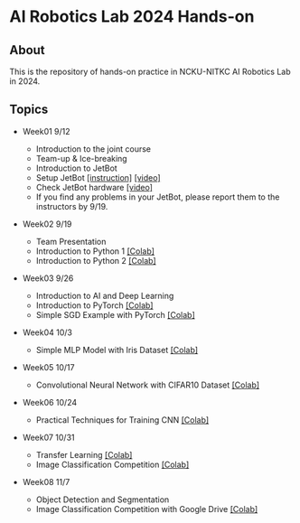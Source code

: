 # AI Robotics Lab 2024 Hands-on

## About
This is the repository of hands-on practice in NCKU-NITKC AI Robotics Lab in 2024.

## Topics
- Week01 9/12
  - Introduction to the joint course
  - Team-up & Ice-breaking
  - Introduction to JetBot
  - Setup JetBot [[instruction]](https://github.com/naoya1110/ai_robotics_lab_2024_hands_on/blob/main/Week01_Jetbot_Software_Setup.md) [[video]](https://youtu.be/Si-kh8yqQHo)
  - Check JetBot hardware [[video]](https://youtu.be/77WQfj6HOIg)
  - If you find any problems in your JetBot, please report them to the instructors by 9/19.
 
- Week02 9/19
  - Team Presentation
  - Introduction to Python 1  [[Colab]](https://github.com/naoya1110/ai_robotics_lab_2024_hands_on/blob/main/Introduction_to_Python.ipynb)
  - Introduction to Python 2 [[Colab]](https://github.com/naoya1110/ai_robotics_lab_2024_hands_on/blob/main/Introduction_of_Numpy_Matplotlib_Pandas.ipynb)
 
- Week03 9/26
  - Introduction to AI and Deep Learning
  - Introduction to PyTorch [[Colab]](https://github.com/naoya1110/ai_robotics_lab_2024_hands_on/blob/main/Week03_Introduction_to_PyTorch.ipynb)
  - Simple SGD Example with PyTorch [[Colab]](https://github.com/naoya1110/ai_robotics_lab_2024_hands_on/blob/main/Week03_Simple_SGD_Example__with_PyTorch.ipynb)
 
- Week04 10/3
  - Simple MLP Model with Iris Dataset [[Colab]](https://github.com/naoya1110/ai_robotics_lab_2024_hands_on/blob/main/Week04_Simple_MLP_Model_with_the_Iris_Dataset.ipynb)
 
- Week05 10/17
  - Convolutional Neural Network with CIFAR10 Dataset [[Colab]](https://github.com/naoya1110/ai_robotics_lab_2024_hands_on/blob/main/Week05_Convolutional_Neural_Network_with_CIFAR10_Dataset.ipynb)
 
- Week06 10/24
  - Practical Techniques for Training CNN [[Colab]](https://github.com/naoya1110/ai_robotics_lab_2024_hands_on/blob/main/Week06_Practical_Techniques_for_Training_CNN.ipynb)

- Week07 10/31
  - Transfer Learning [[Colab]](https://github.com/naoya1110/ai_robotics_lab_2024_hands_on/blob/main/Week07_Transfer_Learning.ipynb)
  - Image Classification Competition [[Colab]](https://github.com/naoya1110/ai_robotics_lab_2024_hands_on/blob/main/Week07_Image_Classification_Competition.ipynb)
 
- Week08 11/7
  - Object Detection and Segmentation
  - Image Classification Competition with Google Drive [[Colab]](https://github.com/naoya1110/ai_robotics_lab_2024_hands_on/blob/main/Week08_Image_Classification_Competition_with_Google_Drive.ipynb)       
